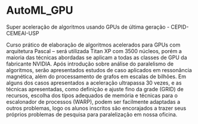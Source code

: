 # AutoML_GPU
Super aceleração de algoritmos usando GPUs de última geração - CEPID-CEMEAI-USP

Curso prático de elaboração de algoritmos acelerados para GPUs com arquitetura Pascal – será utilizada Titan XP com 3500 núcleos, porém a maioria das técnicas abordadas se aplicam a todas as classes de GPU da fabricante NVIDIA. Após introdução sobre análise do paralelismo de algoritmos, serão apresentados estudos de caso aplicados em ressonância magnética, além do processamento de grafos em escalas de bilhões. Em alguns dos casos apresentados a aceleração ultrapassa 30 vezes, e as técnicas apresentadas, como definição e ajuste fino da grade (GRID) de recursos, escolha dos tipos adequados de memória e técnicas para o escalonador de processos (WARP), podem ser facilmente adaptadas a outros problemas, logo os alunos inscritos são encorajados a trazer seus próprios problemas de pesquisa para paralelização em nossa oficina.
